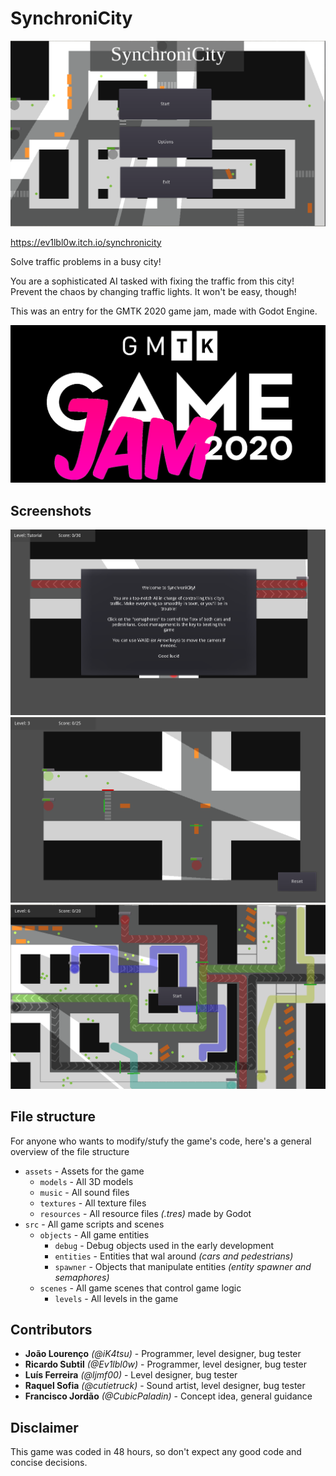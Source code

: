# SynchroniCity

![](ss1.png)

https://ev1lbl0w.itch.io/synchronicity

Solve traffic problems in a busy city!

You are a sophisticated AI tasked with fixing the traffic from this city! Prevent the chaos by changing traffic lights. It won't be easy, though!

This was an entry for the GMTK 2020 game jam, made with Godot Engine.

![](gmtk-logo.png)

## Screenshots

![](ss2.png)
![](ss3.png)
![](ss4.png)

## File structure
For anyone who wants to modify/stufy the game's code, here's a general overview of the file structure

- `assets` - Assets for the game
  - `models` - All 3D models
  - `music` - All sound files
  - `textures` - All texture files
  - `resources` - All resource files *(.tres)* made by Godot
- `src` - All game scripts and scenes
  - `objects` - All game entities
    - `debug` - Debug objects used in the early development
    - `entities` - Entities that wal around *(cars and pedestrians)*
    - `spawner` - Objects that manipulate entities *(entity spawner and semaphores)*
  - `scenes` - All game scenes that control game logic
    - `levels` - All levels in the game

## Contributors

- **João Lourenço** _(@iK4tsu)_ - Programmer, level designer, bug tester
- **Ricardo Subtil** _(@Ev1lbl0w)_ - Programmer, level designer, bug tester
- **Luís Ferreira** _(@ljmf00)_ - Level designer, bug tester
- **Raquel Sofia** _(@cutietruck)_ - Sound artist, level designer, bug tester
- **Francisco Jordão** _(@CubicPaladin)_ - Concept idea, general guidance

## Disclaimer

This game was coded in 48 hours, so don't expect any good code and concise decisions.